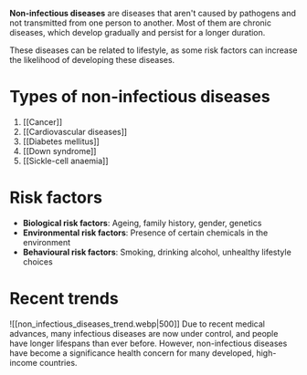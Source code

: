 **Non-infectious diseases** are diseases that aren't caused by pathogens and not transmitted from one person to another. Most of them are <span class="hi-blue">chronic diseases</span>, which develop gradually and persist for a longer duration.

These diseases can be related to lifestyle, as some risk factors can increase the likelihood of developing these diseases.

# Types of non-infectious diseases
1. [[Cancer]]
2. [[Cardiovascular diseases]]
3. [[Diabetes mellitus]]
4. [[Down syndrome]]
5. [[Sickle-cell anaemia]]

# Risk factors
- **Biological risk factors**: Ageing, family history, gender, genetics
- **Environmental risk factors**: Presence of certain chemicals in the environment
- **Behavioural risk factors**: Smoking, drinking alcohol, unhealthy lifestyle choices

# Recent trends
![[non_infectious_diseases_trend.webp|500]]
Due to recent medical advances, <span class="hi-green">many infectious diseases are now under control</span>, and people have longer lifespans than ever before. However, non-infectious diseases have become a significance health concern for many <span class="hi-blue">developed, high-income countries</span>.
